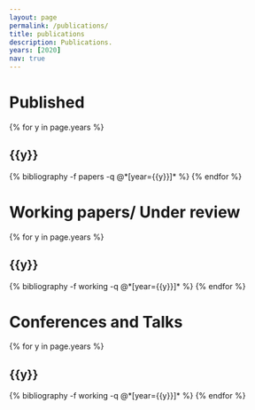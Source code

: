 ```yaml
---
layout: page
permalink: /publications/
title: publications
description: Publications.
years: [2020]
nav: true
---
```


<div class="publications">
<h1 class="post-title"> Published </h1>
{% for y in page.years %}
  <h2 class="year">{{y}}</h2>
  {% bibliography -f papers -q @*[year={{y}}]* %}
{% endfor %}

<h1 class="post-title"> Working papers/ Under review </h1>
{% for y in page.years %}
  <h2 class="year">{{y}}</h2>
  {% bibliography -f working -q @*[year={{y}}]* %}
{% endfor %}

<h1 class="post-title"> Conferences and Talks </h1>
{% for y in page.years %}
  <h2 class="year">{{y}}</h2>
  {% bibliography -f working -q @*[year={{y}}]* %}
{% endfor %}

</div>
